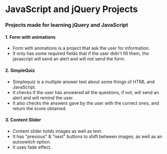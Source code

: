 # JavaScript and jQuery Projects
### Projects made for learning jQuery and JavaScript

#### 1. Form with animations
- Form with animations is a project that ask the user for information. 
- It only has some required fields that if the user didn't fill them, the javascript will send an alert and will not send the form.

#### 2. SimpleQuiz
- Simplequiz is a multiple answer test about some things of HTML and JavaScript.
- It checks if the user has answered all the questions, if not, will send an alert and will remind the user.
- It also checks the answers gave by the user with the correct ones, and return the score obtained.

#### 3. Content Slider
- Content slider holds images as well as text.
- It has "previous" & "next" buttons to shift between images, as well as an autoswitch option.
- It uses fade effect.
